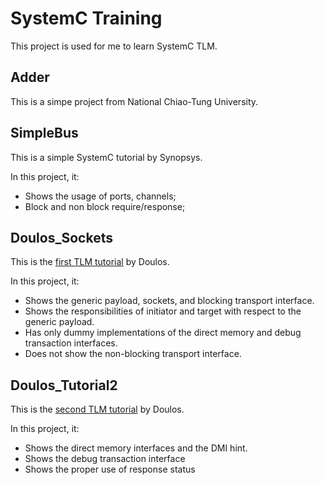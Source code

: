 # SystemC Training

This project is used for me to learn SystemC TLM.

## Adder

This is a simpe project from National Chiao-Tung University.

## SimpleBus

This is a simple SystemC tutorial by Synopsys.

In this project, it:
+ Shows the usage of ports, channels;
+ Block and non block require/response;

## Doulos_Sockets

This is the [first TLM tutorial](https://www.doulos.com/knowhow/systemc/tlm2/tutorial__1/) by Doulos.

In this project, it:
+ Shows the generic payload, sockets, and blocking transport interface.
+ Shows the responsibilities of initiator and target with respect to the generic payload.
+ Has only dummy implementations of the direct memory and debug transaction interfaces.
+ Does not show the non-blocking transport interface.

## Doulos_Tutorial2

This is the [second TLM tutorial](https://www.doulos.com/knowhow/systemc/tlm2/tutorial__2/) by Doulos.

In this project, it:
+ Shows the direct memory interfaces and the DMI hint.
+ Shows the debug transaction interface
+ Shows the proper use of response status
